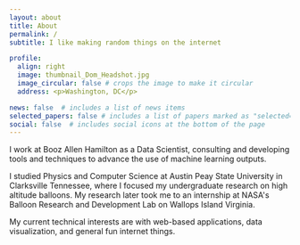 ```yaml
---
layout: about
title: About
permalink: /
subtitle: I like making random things on the internet

profile:
  align: right
  image: thumbnail_Dom_Headshot.jpg
  image_circular: false # crops the image to make it circular
  address: <p>Washington, DC</p>

news: false  # includes a list of news items
selected_papers: false # includes a list of papers marked as "selected={true}"
social: false  # includes social icons at the bottom of the page
---
```


I work at Booz Allen Hamilton as a Data Scientist, consulting and developing tools and techniques to advance the use of machine learning outputs.

I studied Physics and Computer Science at Austin Peay State University in Clarksville Tennessee, where I focused my undergraduate research on high altitude balloons. My research later took me to an internship at NASA's Balloon Research and Development Lab on Wallops Island Virginia.

My current technical interests are with web-based applications, data visualization, and general fun internet things.


